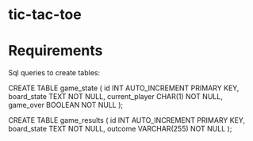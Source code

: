 # tic-tac-toe

# Requirements
Sql queries to create tables:

CREATE TABLE game_state (
    id INT AUTO_INCREMENT PRIMARY KEY,
    board_state TEXT NOT NULL,
    current_player CHAR(1) NOT NULL,
    game_over BOOLEAN NOT NULL
);

CREATE TABLE game_results (
    id INT AUTO_INCREMENT PRIMARY KEY,
    board_state TEXT NOT NULL,
    outcome VARCHAR(255) NOT NULL
);
